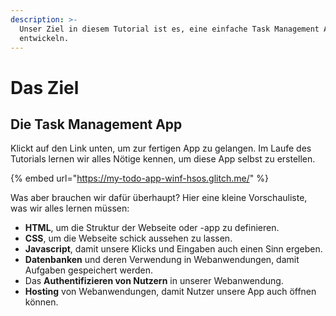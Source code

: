 ```yaml
---
description: >-
  Unser Ziel in diesem Tutorial ist es, eine einfache Task Management App zu
  entwickeln.
---
```


# Das Ziel

## Die Task Management App

Klickt auf den Link unten, um zur fertigen App zu gelangen. Im Laufe des Tutorials lernen wir alles Nötige kennen, um diese App selbst zu erstellen.

{% embed url="https://my-todo-app-winf-hsos.glitch.me/" %}

Was aber brauchen wir dafür überhaupt? Hier eine kleine Vorschauliste, was wir alles lernen müssen:

* **HTML**, um die Struktur der Webseite oder -app zu definieren.
* **CSS**, um die Webseite schick aussehen zu lassen.
* **Javascript**, damit unsere Klicks und Eingaben auch einen Sinn ergeben.
* **Datenbanken** und deren Verwendung in Webanwendungen, damit Aufgaben gespeichert werden.
* Das **Authentifizieren von Nutzern** in unserer Webanwendung.
* **Hosting** von Webanwendungen, damit Nutzer unsere App auch öffnen können.



